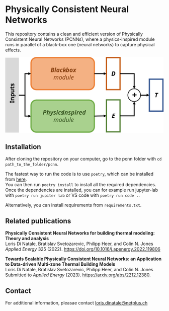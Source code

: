 # Physically Consistent Neural Networks

This repository contains a clean and efficient version of Physically Consistent Neural Networks (PCNNs), where a physics-inspired module runs in parallel of a black-box one (neural networks) to capture physical effects.

![PCNN](docs/PCNN.svg)

## Installation
After cloning the repository on your computer, go to the pcnn folder with `cd path_to_the_folder/pcnn`.  

The fastest way to run the code is to use `poetry`, which can be installed from [here](https://python-poetry.org/docs/#installation).  
You can then run `poetry install` to install all the required dependencies.  
Once the dependencies are installed, you can for example run jupyter-lab with `poetry run jupiter lab` or VS code with `poetry run code .`.

Alternatively, you can install requirements from `requirements.txt`.

## Related publications

__Physically Consistent Neural Networks for building thermal modeling: Theory and analysis__  
Loris Di Natale, Bratislav Svetozarevic, Philipp Heer, and Colin N. Jones  
_Applied Energy_ 325 (2022). 
https://doi.org/10.1016/j.apenergy.2022.119806  

__Towards Scalable Physically Consistent Neural Networks: an Application to Data-driven Multi-zone Thermal Building Models__  
Loris Di Natale, Bratislav Svetozarevic, Philipp Heer, and Colin N. Jones  
Submitted to _Applied Energy_ (2023).
https://arxiv.org/abs/2212.12380.

## Contact
For additional information, pleasae contact loris.dinatale@netplus.ch